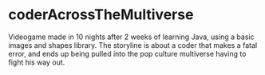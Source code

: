 # coderAcrossTheMultiverse
Videogame made in 10 nights after 2 weeks of learning Java, using a basic images and shapes library.
The storyline is about a coder that makes a fatal error, and ends up being pulled into the pop culture multiverse having to fight his way out.
